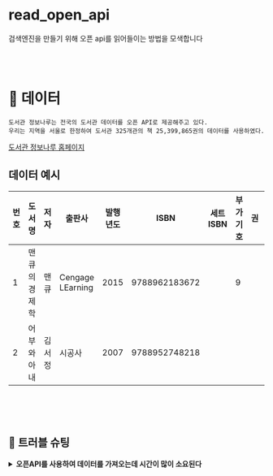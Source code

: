 # read_open_api
검색엔진을 만들기 위해 오픈 api를 읽어들이는 방법을 모색합니다

<br>
<br>

# 💾 데이터
```
도서관 정보나루는 전국의 도서관 데이터를 오픈 API로 제공해주고 있다.
우리는 지역을 서울로 한정하여 도서관 325개관의 책 25,399,865권의 데이터를 사용하였다.
```
[도서관 정보나루 홈페이지](https://www.data4library.kr/)
<br>

## 데이터 예시
|번호|도서명|저자|출판사|발행년도|ISBN|세트 ISBN|부가기호|권|주제분류번호|도서권수|대출건수|등록일자|
|------|---|---|------|---|---|------|---|---|------|---|---|------|
|1|맨큐의경제학|맨큐|Cengage LEarning|2015|9788962183672||9||320|1|1|2022-08-11|
|2|어부와 아내|김서정|시공사|2007|9788952748218||||388.1|1|1|2022-07-18|


<br>
<br>
<br>

## 🤔 트러블 슈팅
<details>
    <summary>
        <b>오픈API를 사용하여 데이터를 가져오는데 시간이 많이 소요된다</b>
    </summary>
<br>
  &nbsp;&nbsp;&nbsp;&nbsp; <b>원인:</b> 오픈 API를 사용하여 데이터를 가져와 저장할려고 했지만 1000건의 데이터당 10초 60,000건의 데이터에는 1시간이 소유되었다. 
  <br>
  &nbsp;&nbsp;&nbsp;&nbsp; <b>해결방안:</b> 오픈 API 대신 도서관 325개관의 csv파일을 전부 다운받아 DB에 저장하였다.

</details>
